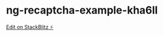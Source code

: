 # ng-recaptcha-example-kha6ll

[Edit on StackBlitz ⚡️](https://stackblitz.com/edit/ng-recaptcha-example-kha6ll)